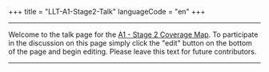 +++
title = "LLT-A1-Stage2-Talk"
languageCode = "en"
+++

-----

Welcome to the talk page for the [A1 - Stage 2 Coverage
Map](/en/LLT-A1-Stage2-CoverageMap). To participate in the discussion on
this page simply click the "edit" button on the bottom of the page and
begin editing. Please leave this text for future contributors.

-----
